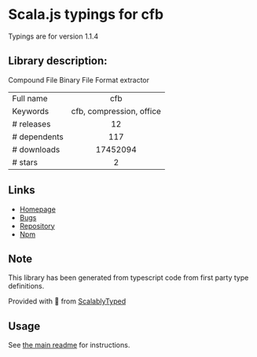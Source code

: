 
# Scala.js typings for cfb

Typings are for version 1.1.4

## Library description:
Compound File Binary File Format extractor

|                    |                 |
| ------------------ | :-------------: |
| Full name          | cfb |
| Keywords           | cfb, compression, office |
| # releases         | 12 |
| # dependents       | 117 |
| # downloads        | 17452094 |
| # stars            | 2 |

## Links
- [Homepage](http://sheetjs.com/opensource)
- [Bugs](https://github.com/SheetJS/js-cfb/issues)
- [Repository](https://github.com/SheetJS/js-cfb)
- [Npm](https://www.npmjs.com/package/cfb)
    


## Note
This library has been generated from typescript code from first party type definitions.

Provided with :purple_heart: from [ScalablyTyped](https://github.com/oyvindberg/ScalablyTyped)

## Usage
See [the main readme](../../readme.md) for instructions.


